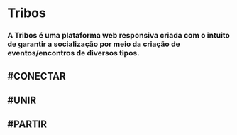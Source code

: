 # Tribos
### A Tribos é uma plataforma web responsiva criada com o intuito de garantir a socialização por meio da criação de eventos/encontros de diversos tipos. 
## #CONECTAR 
## #UNIR
## #PARTIR
